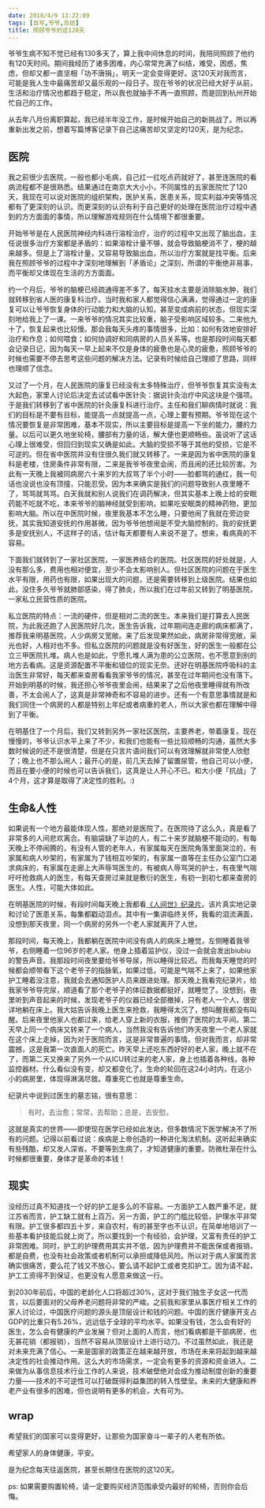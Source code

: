 ```yaml
---
date: 2018/4/9 13:22:09
tags: [自写,爷爷,总结]
title: 照顾爷爷的这120天
---
```


爷爷生病不知不觉已经有130多天了，算上我中间休息的时间，我陪同照顾了他约有120天时间。期间我经历了诸多困难，内心常常充满了纠结，难受，困惑，焦虑，但却又都一直坚相「功不唐捐」，明天一定会变得更好。这120天对我而言，可能是我人生中最痛苦却又最乐观的一段日子。现在爷爷的状况已经大好于从前，生活和治疗情况也都趋于稳定，所以我也就抽手不再一直照顾，而是回到杭州开始忙自己的工作。

从去年八月份离职算起，我已经半年没工作，是时候开始自己的新挑战了。所以再重新出发之前，想着写篇博客记录下自己这痛苦却又坚定的120天，是为纪念。

<!--more-->

## 医院

我之前很少去医院，一般也都小毛病，自己扛一扛吃点药就好了，甚至连医院的看病流程都不是很熟悉。结果通过在南京大大小小，不同属性的五家医院忙了120天，我现在可以说对医院的组织架构，医护关系，医患关系，现实利益冲突等情况都有了更深刻的认识。而更深刻的认识有利于自己更好的处理在医院治疗过程中遇到的方方面面的事情，所以理解游戏规则在什么情境下都很重要。

开始爷爷是在人民医院神经内科进行溶栓治疗，治疗的过程中又出现了脑出血，主任说很多治疗方案都是矛盾的：如果溶栓计量不够，就会导致脑梗消不了，梗的越来越多。但是上了溶栓计量，又容易导致脑出血，所以治疗方案就是找平衡。后来我在照顾爷爷的过程中才深刻地理解到「矛盾论」之深刻，所谓的平衡绝非易事，而平衡却又体现在生活的方方面面。

约一个月后，爷爷的脑梗已经疏通得差不多了，每天挂水主要是消除脑水肿，我们就转移到省人医的康复科治疗。当时我和家人都觉得信心满满，觉得通过一定的康复可以让爷爷恢复身体的行动能力和大脑的认知，甚至变成病前的状态，但现实深刻地给我上了一课。一来爷爷的情况其实比较重，脑子受影响区域较多。二来他九十了，恢复起来也比较慢。那会我每天头疼的事情很多，比如：如何有效地安排好治疗和作息；如何喂食；如何协调好和同病房的人员关系等。也是那段时间每天都会记录日记，因为每天一早上起来不仅是身体的疲惫也是心灵的疲惫，照顾爷爷的时候也需要不停去思考这些问题的解决方法。记录有时候给自己理顺了思路，同样也理顺了信念。

又过了一个月，在人民医院的康复已经没有太多特殊治疗，但爷爷恢复其实没有太大起色，家里人讨论后决定去试试看中医针灸：据说针灸治疗中风这块是个强项。于是我们转移到了省中医院的针灸康复科进行治疗。主任和我们聊病情时就说：我们的目标是不要有目标，能提高一点就提高一点，心理上要有预期。爷爷现在这个情况要恢复是非常困难，基本不现实，所以主要目标是提高一下坐的能力，腰的力量。以后可以更久地坐轮椅，腰部有力量的话，解大便也更顺畅些。虽说听了这话心理上很难受，但回归到现实又确是如此。大脑的受损不等于其他的受损，它是不可逆的。但在省中医院并没有住很久我们就又转移了。一来是因为省中医院的康复科是老楼，住房条件非常有限，二来是我爷爷夜里会闹，而且闹的还比较厉害。为此有一天晚上我被同病房六十来岁的大叔骂了半个小时——脸都骂的通红，我一句话也没说也没有顶撞，只能忍受。因为本来确实是我们的问题导致别人夜里睡不了，骂骂就骂骂。白天我就和别人说我们在调药解决，但其实基本上晚上给的安眠药能不吃就不吃，本来爷爷的脑神经就受到影响，如果吃安眠类的精神药物，更加影响大脑。所以在中医院时候，夜里我基本不怎么睡，只要他闹了我就在旁边安抚，其实我知道安抚的作用甚微，因为爷爷他想闹是不受大脑控制的，我的安抚更多是安抚别人，不这样子的话，估计每天都要有人来说不是了。想来，看病真的不容易。

下面我们就转到了一家社区医院，一家医养结合的医院。社区医院的好处就是，人没有那么多，费用也相对便宜，至少不会太影响别人。但社区医院的问题在于医生水平有限，用药也有限，如果出现大的问题，还是需要转移到上级医院。结果也如此，没住多久爷爷就肺部感染，得了肺炎，所以我们在过年前又转到了明基医院，一家私立民营性质的医院。

私立医院的特点：一流的硬件，但是相对二流的医生。本来我们是打算去人民医院，为此我还跑了人民医院好几次，医生告诉我，过年期间连走廊的病床都满了，推荐我来明基医院，人少病房又宽敞。来了后发现果然如此，病房非常得宽敞，采光也好，人相对也不多。但私立医院的问题就是没有好医生，好的医生一般都在公立三甲医院扎堆。病人也是如此，宁愿扎堆人满为患的公立医院，也不愿意到别的地方去看病。这是资源配置不平衡和错位的现实无奈。还好在明基医院呼吸科的主治医生非常好，每天都来查房看看我家爷爷的情况，甚至在过年期间也没有落下。开始到明基的时候，我还担心爷爷夜里会闹，结果来了之后他夜里睡得就有所改善，不太会闹人了，这真是非常神奇和不容易的进步。还有一个有意思事情就是和我们同住一个病房的人都是特别上年纪或者病重的老人，所以大家也都在理解中得到了平衡。

在明基住了一个月后，我们又转到另外一家社区医院，主要养老，带着康复。现在慢慢的，爷爷认识水平上来了不少，和我们也能有一些比较顺畅的沟通，虽然大多数时候说的还不是很清楚，但是在只言片语间我们可以有效理解就非常使人欣慰了；晚上也不那么闹人；最开心的是，前几天去掉了留置尿管，他自己可以小便，而且在要小便的时候也可以告诉我们，这真是让人开心不已。和大小便「抗战」了4个月，这才算是取得了决定性的胜利。:)

## 生命&人性

如果说有一个地方最能体现人性，那绝对是医院了。在医院待了这么久，真是看了非常多的人间悲欢离合。有脑袋缺了半边的人，有二十来岁就脑梗不能动的，有每天晚上不停闹腾的，有没有人管的老年人，有家属每天在医院角落里面哭泣的，有家属和病人吵架的，有家属为了钱相互吵架的，有家属一直等在主任办公室门口渴求病床的，有家属在走廊上大声辱骂医生的，有被病人辱骂哭的护士，有夜里气喘吁吁抢救病人的医生，有每天查房过来就是敷衍的医生，有初一到初七都来查房的医生。人性，可能大体如此。

在明基医院的时候，有段时间每天晚上我都看[《人间世》纪录片](https://movie.douban.com/subject/26815163/)。该片真实地记录和讨论了医患关系，每集都戳动泪点。其中有一集讲临终关怀，我看的泪流满面，没想到那天夜里，同一个病房的另外一个老人家就离开了人世。

那段时间，每天晚上，我都躺在医院中间没有病人的病床上睡觉，左侧睡着我爷爷，右侧睡着一位96岁的老人家。他身上插着监护仪，没过一会就会发出biubiu的警告声音。我那段时间夜里要给爷爷导尿，所以睡得比较迟。而我每天睡觉的时候都会顺带看下这个老爷子的指脉氧，如果过低，可能是气喘不上来了，如果他家护工睡着没注意，我就会去通知医护人员来跟进处理。那天晚上我看完纪录片，给我家爷爷导完尿，顺道看了那个老爷子的体征数据都挺好，就睡觉了。没想到，夜里听到声音起来的时候，发现老爷子的仪器已经全部撤掉，只有老人一个人，很安详地躺在床上。我大姑告诉我晚上医生来抢救，我睡得太沉了，想叫醒我都没有叫醒。后来夜里他家人也都过来，给老人穿上新的衣服，推倒了医院的太平间。第二天早上同一个病床又转来了一个病人，当然我没有告诉他们昨天夜里一个老人家就在这个床上走掉，因为对于医院而言，这是非常普遍的事情。但对我而言，却非常震撼，这是我第一次直面人的死亡。昨天早上还吃东西好好的老人家，晚上就不在了，而第二天又换来了另外一个从ICU转过来的老人家，身上也插着各种线，各种监控器材。什么看似没有变，却又都变化了。生命的轮回在这24小时内，在这小小的病房里，体现得淋漓尽致。尊重死亡也就是尊重生命。

纪录片中说到过医生的墓志铭，很有意思：

> 有时，去治愈；常常，去帮助；总是，去安慰。

这就是真实的世界——即使现在医学已经如此发达，但多数情况下医学解决不了所有的问题。记得以前看过说：疾病是上帝创造的一种进化淘汰机制。这听起来确实有些残酷，却又发人深省。不要等到生病了，才知道健康的重要。防微杜渐在什么时候都很重要，身体才是革命的本钱！

## 现实

没经历过真不知道找一个好的护工是多么的不容易。一方面护工人数严重不足，就江苏省而言，护工缺工就有上百万。另一方面，护工的门槛比较低，护理水平非常有限。护工很多都四五十岁，来自农村，有的甚至字也不认识，在简单地培训了一些基本看护技能后就上岗了。所以要找到一个有经验，会护理，又富有责任的护工非常困难。同时，护工的护理费用其实并不低，因为护理费并不能医保或者报销，都是自费，也没有社会政策或者机制可以承担或降低风险。所以对于病人家属而言确实很痛苦，要么花了钱又不放心，要么请不起护工或者克扣护工。因为请不起，护工工资得不到保证，也更没有人愿意来做这一行。

到2030年前后，中国的老龄化人口将超过30%，这对于我们独生子女这一代而言，以后要面对的父母养老问题将非常的严峻。之前我和家里从事医疗相关工作的家人讨论过，中国医疗问题的源头是顶层设计和钱的问题。中国的医疗健康开支占GDP的比重只有5.26%，远远低于全球的平均水平。如果没有钱，怎么会有好的医生，怎么会有健康的产业发展？但对上面的人而言，他们看病都是干部病房，也无甚花销（都报销），当然不容易从顶层设计上进行动刀。不过虽然如此，我还是对未来充满了信心。一来是国家的政策正在越来越开放，市场在未来将起到越来越决定性的社会推动作用。这么大的市场需求，一定会有更多的资源和资金进入。二来做为从事信息技术行业工作的人来说，技术破壁绝对会成为推动制度创新的重要力量——技术的不可逆性可以打破既得利益集团的转入性壁垒。未来的大健康和养老产业有很多的困难，但也说明有更多的机会，大有可为。

## wrap

希望我们的国家可以变得更好，让那些为国家奋斗一辈子的人老有所依。

希望家人的身体健康，平安。

是为纪念每天往返医院，甚至长期住在医院的这120天。

ps: 如果需要购置轮椅，请一定要购买经济范围承受内最好的轮椅，否则你会后悔。